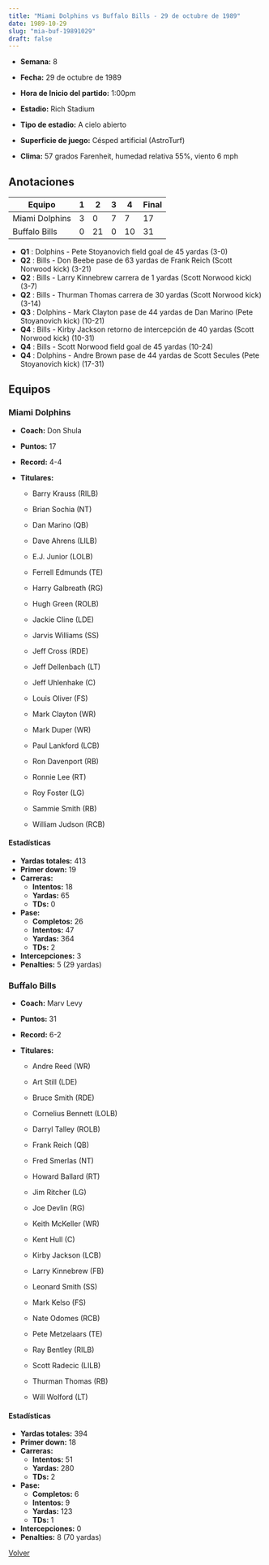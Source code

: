 ```yaml
---
title: "Miami Dolphins vs Buffalo Bills - 29 de octubre de 1989"
date: 1989-10-29
slug: "mia-buf-19891029"
draft: false
---
```


* **Semana:** 8
* **Fecha:** 29 de octubre de 1989

* **Hora de Inicio del partido:** 1:00pm
* **Estadio:** Rich Stadium
* **Tipo de estadio:** A cielo abierto
* **Superficie de juego:** Césped artificial (AstroTurf)
* **Clima:** 57 grados Farenheit, humedad relativa 55%, viento 6 mph





## Anotaciones
| Equipo | 1 | 2 | 3 | 4 | Final |
|--------|---|---|---|---|-------|
| Miami Dolphins  | 3 | 0 | 7 | 7  | 17 |
| Buffalo Bills  | 0 | 21 | 0 | 10  | 31 |
* **Q1** : Dolphins - Pete Stoyanovich field goal de 45 yardas (3-0)
* **Q2** : Bills - Don Beebe pase de 63 yardas de Frank Reich (Scott Norwood kick) (3-21)
* **Q2** : Bills - Larry Kinnebrew carrera de 1 yardas (Scott Norwood kick) (3-7)
* **Q2** : Bills - Thurman Thomas carrera de 30 yardas (Scott Norwood kick) (3-14)
* **Q3** : Dolphins - Mark Clayton pase de 44 yardas de Dan Marino (Pete Stoyanovich kick) (10-21)
* **Q4** : Bills - Kirby Jackson retorno de intercepción de 40 yardas (Scott Norwood kick) (10-31)
* **Q4** : Bills - Scott Norwood field goal de 45 yardas (10-24)
* **Q4** : Dolphins - Andre Brown pase de 44 yardas de Scott Secules (Pete Stoyanovich kick) (17-31)


## Equipos


### Miami Dolphins
* **Coach:** Don Shula
* **Puntos:** 17
* **Record:** 4-4
* **Titulares:** 

  * Barry Krauss (RILB) 

  * Brian Sochia (NT) 

  * Dan Marino (QB) 

  * Dave Ahrens (LILB) 

  * E.J. Junior (LOLB) 

  * Ferrell Edmunds (TE) 

  * Harry Galbreath (RG) 

  * Hugh Green (ROLB) 

  * Jackie Cline (LDE) 

  * Jarvis Williams (SS) 

  * Jeff Cross (RDE) 

  * Jeff Dellenbach (LT) 

  * Jeff Uhlenhake (C) 

  * Louis Oliver (FS) 

  * Mark Clayton (WR) 

  * Mark Duper (WR) 

  * Paul Lankford (LCB) 

  * Ron Davenport (RB) 

  * Ronnie Lee (RT) 

  * Roy Foster (LG) 

  * Sammie Smith (RB) 

  * William Judson (RCB) 

#### Estadísticas
* **Yardas totales:** 413
* **Primer down:** 19
* **Carreras:**
  * **Intentos:** 18
  * **Yardas:** 65
  * **TDs:** 0
* **Pase:**
  * **Completos:** 26
  * **Intentos:** 47
  * **Yardas:** 364
  * **TDs:** 2
* **Intercepciones:** 3
* **Penalties:** 5 (29 yardas)

### Buffalo Bills
* **Coach:** Marv Levy
* **Puntos:** 31
* **Record:** 6-2
* **Titulares:** 

  * Andre Reed (WR) 

  * Art Still (LDE) 

  * Bruce Smith (RDE) 

  * Cornelius Bennett (LOLB) 

  * Darryl Talley (ROLB) 

  * Frank Reich (QB) 

  * Fred Smerlas (NT) 

  * Howard Ballard (RT) 

  * Jim Ritcher (LG) 

  * Joe Devlin (RG) 

  * Keith McKeller (WR) 

  * Kent Hull (C) 

  * Kirby Jackson (LCB) 

  * Larry Kinnebrew (FB) 

  * Leonard Smith (SS) 

  * Mark Kelso (FS) 

  * Nate Odomes (RCB) 

  * Pete Metzelaars (TE) 

  * Ray Bentley (RILB) 

  * Scott Radecic (LILB) 

  * Thurman Thomas (RB) 

  * Will Wolford (LT) 

#### Estadísticas
* **Yardas totales:** 394
* **Primer down:** 18
* **Carreras:**
  * **Intentos:** 51
  * **Yardas:** 280
  * **TDs:** 2
* **Pase:**
  * **Completos:** 6
  * **Intentos:** 9
  * **Yardas:** 123
  * **TDs:** 1
* **Intercepciones:** 0
* **Penalties:** 8 (70 yardas)


[Volver](/historia/1989)
